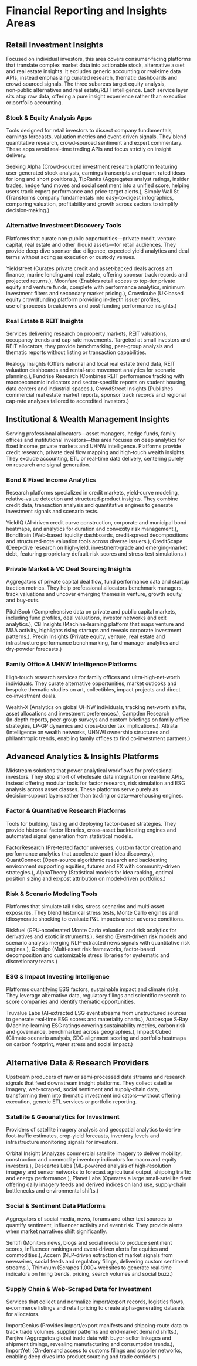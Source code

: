 # Financial Reporting and Insights Areas

## Retail Investment Insights
Focused on individual investors, this area covers consumer‑facing platforms that translate complex market data into actionable stock, alternative asset and real estate insights. It excludes generic accounting or real‑time data APIs, instead emphasizing curated research, thematic dashboards and crowd‑sourced signals. The three subareas target equity analysis, non‑public alternatives and real estate/REIT intelligence. Each service layer sits atop raw data, offering a pure insight experience rather than execution or portfolio accounting.

### Stock & Equity Analysis Apps
Tools designed for retail investors to dissect company fundamentals, earnings forecasts, valuation metrics and event‑driven signals. They blend quantitative research, crowd‑sourced sentiment and expert commentary. These apps avoid real‑time trading APIs and focus strictly on insight delivery.

Seeking Alpha (Crowd‑sourced investment research platform featuring user‑generated stock analysis, earnings transcripts and quant‑rated ideas for long and short positions.), TipRanks (Aggregates analyst ratings, insider trades, hedge fund moves and social sentiment into a unified score, helping users track expert performance and price‑target alerts.), Simply Wall St (Transforms company fundamentals into easy‑to‑digest infographics, comparing valuation, profitability and growth across sectors to simplify decision‑making.)

### Alternative Investment Discovery Tools
Platforms that curate non‑public opportunities—private credit, venture capital, real estate and other illiquid assets—for retail audiences. They provide deep‑dive sponsor due diligence, expected yield analytics and deal terms without acting as execution or custody venues.

Yieldstreet (Curates private credit and asset‑backed deals across art finance, marine lending and real estate, offering sponsor track records and projected returns.), Moonfare (Enables retail access to top‑tier private equity and venture funds, complete with performance analytics, minimum investment filters and secondary market pricing.), Crowdcube (UK‑based equity crowdfunding platform providing in‑depth issuer profiles, use‑of‑proceeds breakdowns and post‑funding performance insights.)

### Real Estate & REIT Insights
Services delivering research on property markets, REIT valuations, occupancy trends and cap‑rate movements. Targeted at small investors and REIT allocators, they provide benchmarking, peer‑group analysis and thematic reports without listing or transaction capabilities.

Realogy Insights (Offers national and local real estate trend data, REIT valuation dashboards and rental‑rate movement analytics for scenario planning.), Fundrise Research (Combines REIT performance tracking with macroeconomic indicators and sector‑specific reports on student housing, data centers and industrial spaces.), CrowdStreet Insights (Publishes commercial real estate market reports, sponsor track records and regional cap‑rate analyses tailored to accredited investors.)


## Institutional & Wealth Management Insights
Serving professional allocators—asset managers, hedge funds, family offices and institutional investors—this area focuses on deep analytics for fixed income, private markets and UHNW intelligence. Platforms provide credit research, private deal flow mapping and high‑touch wealth insights. They exclude accounting, ETL or real‑time data delivery, centering purely on research and signal generation.

### Bond & Fixed Income Analytics
Research platforms specialized in credit markets, yield‑curve modeling, relative‑value detection and structured‑product insights. They combine credit data, transaction analysis and quantitative engines to generate investment signals and scenario tests.

YieldIQ (AI‑driven credit curve construction, corporate and municipal bond heatmaps, and analytics for duration and convexity risk management.), BondBrain (Web‑based liquidity dashboards, credit‑spread decompositions and structured‑note valuation tools across diverse issuers.), CreditScape (Deep‑dive research on high‑yield, investment‑grade and emerging‑market debt, featuring proprietary default‑risk scores and stress‑test simulations.)

### Private Market & VC Deal Sourcing Insights
Aggregators of private capital deal flow, fund performance data and startup traction metrics. They help professional allocators benchmark managers, track valuations and uncover emerging themes in venture, growth equity and buy‑outs.

PitchBook (Comprehensive data on private and public capital markets, including fund profiles, deal valuations, investor networks and exit analytics.), CB Insights (Machine‑learning platform that maps venture and M&A activity, highlights rising startups and reveals corporate investment patterns.), Preqin Insights (Private equity, venture, real estate and infrastructure performance benchmarking, fund‑manager analytics and dry‑powder forecasts.)

### Family Office & UHNW Intelligence Platforms
High‑touch research services for family offices and ultra‑high‑net‑worth individuals. They curate alternative opportunities, market outlooks and bespoke thematic studies on art, collectibles, impact projects and direct co‑investment deals.

Wealth‑X (Analytics on global UHNW individuals, tracking net‑worth shifts, asset allocations and investment preferences.), Campden Research (In‑depth reports, peer‑group surveys and custom briefings on family office strategies, LP‑GP dynamics and cross‑border tax implications.), Altrata (Intelligence on wealth networks, UHNWI ownership structures and philanthropic trends, enabling family offices to find co‑investment partners.)


## Advanced Analytics & Insights Platforms
Midstream solutions that power analytical workflows for professional investors. They stop short of wholesale data integration or real‑time APIs, instead offering modular tools for factor research, risk simulation and ESG analysis across asset classes. These platforms serve purely as decision‑support layers rather than trading or data‑warehousing engines.

### Factor & Quantitative Research Platforms
Tools for building, testing and deploying factor‑based strategies. They provide historical factor libraries, cross‑asset backtesting engines and automated signal generation from statistical models.

FactorResearch (Pre‑tested factor universes, custom factor creation and performance analytics that accelerate quant idea discovery.), QuantConnect (Open‑source algorithmic research and backtesting environment supporting equities, futures and FX with community‑driven strategies.), AlphaTheory (Statistical models for idea ranking, optimal position sizing and ex‑post attribution on model‑driven portfolios.)

### Risk & Scenario Modeling Tools
Platforms that simulate tail risks, stress scenarios and multi‑asset exposures. They blend historical stress tests, Monte Carlo engines and idiosyncratic shocking to evaluate P&L impacts under adverse conditions.

Riskfuel (GPU‑accelerated Monte Carlo valuation and risk analytics for derivatives and exotic instruments.), Kensho (Event‑driven risk models and scenario analysis merging NLP‑extracted news signals with quantitative risk engines.), Qontigo (Multi‑asset risk frameworks, factor‑based decomposition and customizable stress libraries for systematic and discretionary teams.)

### ESG & Impact Investing Intelligence
Platforms quantifying ESG factors, sustainable impact and climate risks. They leverage alternative data, regulatory filings and scientific research to score companies and identify thematic opportunities.

Truvalue Labs (AI‑extracted ESG event streams from unstructured sources to generate real‑time ESG scores and materiality charts.), Arabesque S‑Ray (Machine‑learning ESG ratings covering sustainability metrics, carbon risk and governance, benchmarked across geographies.), Impact Cubed (Climate‑scenario analysis, SDG alignment scoring and portfolio heatmaps on carbon footprint, water stress and social impact.)


## Alternative Data & Research Providers
Upstream producers of raw or semi‑processed data streams and research signals that feed downstream insight platforms. They collect satellite imagery, web‑scraped, social sentiment and supply‑chain data, transforming them into thematic investment indicators—without offering execution, generic ETL services or portfolio reporting.

### Satellite & Geoanalytics for Investment
Providers of satellite imagery analysis and geospatial analytics to derive foot‑traffic estimates, crop‑yield forecasts, inventory levels and infrastructure monitoring signals for investors.

Orbital Insight (Analyzes commercial satellite imagery to deliver mobility, construction and commodity inventory indicators for macro and equity investors.), Descartes Labs (ML‑powered analysis of high‑resolution imagery and sensor networks to forecast agricultural output, shipping traffic and energy performance.), Planet Labs (Operates a large small‑satellite fleet offering daily imagery feeds and derived indices on land use, supply‑chain bottlenecks and environmental shifts.)

### Social & Sentiment Data Platforms
Aggregators of social media, news, forums and other text sources to quantify sentiment, influencer activity and event risk. They provide alerts when market narratives shift significantly.

Sentifi (Monitors news, blogs and social media to produce sentiment scores, influencer rankings and event‑driven alerts for equities and commodities.), Accern (NLP‑driven extraction of market signals from newswires, social feeds and regulatory filings, delivering custom sentiment streams.), Thinknum (Scrapes 1,000+ websites to generate real‑time indicators on hiring trends, pricing, search volumes and social buzz.)

### Supply Chain & Web‑Scraped Data for Investment
Services that collect and normalize import/export records, logistics flows, e‑commerce listings and retail pricing to create alpha‑generating datasets for allocators.

ImportGenius (Provides import/export manifests and shipping‑route data to track trade volumes, supplier patterns and end‑market demand shifts.), Panjiva (Aggregates global trade data with buyer‑seller linkages and shipment timings, revealing manufacturing and consumption trends.), ImportYeti (On‑demand access to customs filings and supplier networks, enabling deep dives into product sourcing and trade corridors.)


